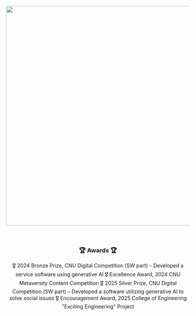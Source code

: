 <!--타이틀 부분-->
<div align="center">
  <img src="https://media1.tenor.com/m/Z0gQw-L03vAAAAAd/park-myeongsu-study.gif" style="width: 600px; height: auto;" />
</div>

<br>
<br>

<h3 align="center">🏆 Awards 🏆</h3>
<div align="center">
  🎖️ 2024 Bronze Prize, CNU Digital Competition (SW part)  
  – Developed a service software using generative AI  
  🎖️ Excellence Award, 2024 CNU Metaversity Content Competition 
  🎖️ 2025 Silver Prize, CNU Digital Competition (SW part)  
  – Developed a software utilizing generative AI to solve social issues  
  🎖️ Encouragement Award, 2025 College of Engineering "Exciting Engineering" Project  
</div>
